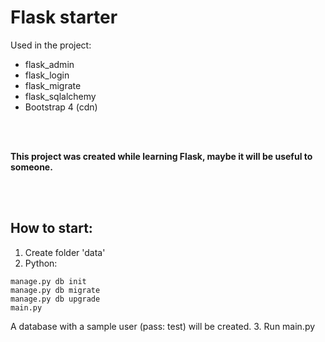 # Flask starter
Used in the project:<br/>
- flask_admin
- flask_login
- flask_migrate
- flask_sqlalchemy
- Bootstrap 4 (cdn)
<br/>
<br/>

**This project was created while learning Flask, maybe it will be useful to someone.**

<br/><br/>

## How to start:
1. Create folder 'data'
2. Python:
```
manage.py db init
manage.py db migrate
manage.py db upgrade
main.py
```
A database with a sample user (pass: test) will be created.
3. Run main.py
